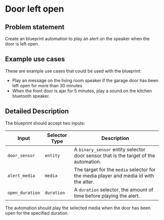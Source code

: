 # Door left open

## Problem statement

Create an blueprint automation to play an alert on the speaker when the door is
left open.

## Example use cases

These are example use cases that could be used with the blueprint:

- Play an message on the living room speaker if the garage door has been left open for more than 30 minutes
- When the front door is ajar for 5 minutes, play a sound on the kitchen bluetooth speaker.

## Detailed Description

The blueprint should accept two inputs:

| Input           | Selector Type | Description                                                                           |
| --------------- | ------------- | ------------------------------------------------------------------------------------- |
| `door_sensor`   | `entity`      | A `binary_sensor` entity selector door sensor that is the target of the automation.   |
| `alert_media`   | `media`       | The target for the `media` selector for the media player and media id with the alter. |
| `open_duration` | `duration`    | A `duration` selector, the amount of time before playing the alert.                   |

The automation should play the selected media when the door has been open for the specified duration.
